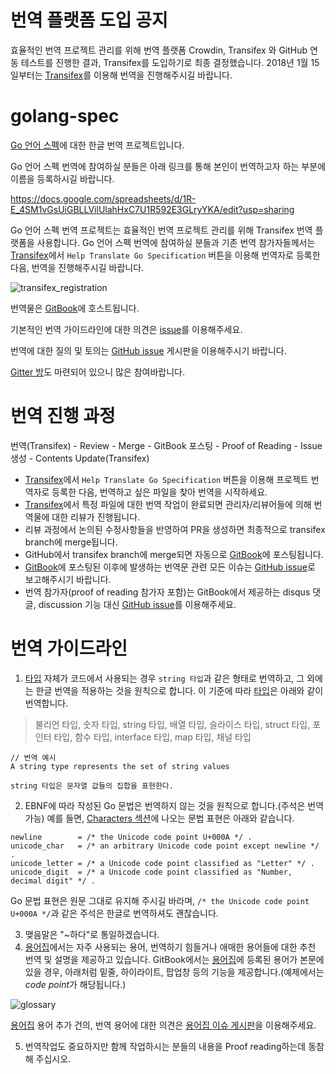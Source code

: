 # 번역 플랫폼 도입 공지
효율적인 번역 프로젝트 관리를 위해 번역 플랫폼 Crowdin, Transifex 와 GitHub 연동 테스트를 진행한 결과, Transifex를 도입하기로 최종 결정했습니다. 2018년 1월 15일부터는 [Transifex](https://www.transifex.com/golang-korea/go-specification/)를 이용해 번역을 진행해주시길 바랍니다.

# golang-spec
[Go 언어 스펙](https://golang.org/ref/spec)에 대한 한글 번역 프로젝트입니다.

Go 언어 스펙 번역에 참여하실 분들은 아래 링크를 통해 본인이 번역하고자 하는 부분에 이름을 등록하시길 바랍니다.

https://docs.google.com/spreadsheets/d/1R-E_4SM1vGsUiGBLLVilUlahHxC7U1R592E3GLryYKA/edit?usp=sharing

Go 언어 스펙 번역 프로젝트는 효율적인 번역 프로젝트 관리를 위해 Transifex 번역 플랫폼을 사용합니다. Go 언어 스펙 번역에 참여하실 분들과 기존 번역 참가자들께서는 [Transifex](https://www.transifex.com/golang-korea/go-specification/)에서 `Help Translate Go Specification` 버튼을 이용해 번역자로 등록한 다음, 번역을 진행해주시길 바랍니다.

![transifex_registration](https://user-images.githubusercontent.com/8563047/34928124-cc4905c6-f9fe-11e7-9615-7828250e036f.png)


번역물은 [GitBook](https://www.gitbook.com/book/gosudaweb/go-language-specification-in-korean/details)에 호스트됩니다.

기본적인 번역 가이드라인에 대한 의견은 [issue](https://github.com/golangkorea/golang-spec/issues/2)를 이용해주세요. 

번역에 대한 질의 및 토의는 [GitHub issue](https://github.com/golangkorea/golang-spec/issues/) 게시판을 이용해주시기 바랍니다.

[Gitter 방](https://gitter.im/golang-korean-community/go-spec-in-korean?utm_source=share-link&utm_medium=link&utm_campaign=share-link)도 마련되어 있으니 많은 참여바랍니다.


# 번역 진행 과정

번역(Transifex) - Review - Merge - GitBook 포스팅 - Proof of Reading - Issue 생성 - Contents Update(Transifex)

- [Transifex](https://www.transifex.com/golang-korea/go-specification/)에서 `Help Translate Go Specification` 버튼을 이용해 프로젝트 번역자로 등록한 다음, 번역하고 싶은 파일을 찾아 번역을 시작하세요.
- [Transifex](https://www.transifex.com/golang-korea/go-specification/)에서 특정 파일에 대한 번역 작업이 완료되면 관리자/리뷰어들에 의해 번역물에 대한 리뷰가 진행됩니다.
- 리뷰 과정에서 논의된 수정사항들을 반영하여 PR을 생성하면 최종적으로 transifex branch에 merge됩니다.
- GitHub에서 transifex branch에 merge되면 자동으로 [GitBook](https://www.gitbook.com/book/gosudaweb/go-language-specification-in-korean/details)에 포스팅됩니다. 
- [GitBook](https://www.gitbook.com/book/gosudaweb/go-language-specification-in-korean/details)에 포스팅된 이후에 발생하는 번역문 관련 모든 이슈는 [GitHub issue](https://github.com/golangkorea/golang-spec/issues/)로 보고해주시기 바랍니다.
- 번역 참가자(proof of reading 참가자 포함)는 GitBook에서 제공하는 disqus 댓글, discussion 기능 대신 [GitHub issue](https://github.com/golangkorea/golang-spec/issues/)를 이용해주세요.

# 번역 가이드라인

1. [타입](https://gosudaweb.gitbooks.io/go-language-specification-in-korean/content/Types/) 자체가 코드에서 사용되는 경우 `string 타입`과 같은 형태로 번역하고, 그 외에는 한글 번역을 적용하는 것을 원칙으로 합니다. 이 기준에 따라 [타입](https://gosudaweb.gitbooks.io/go-language-specification-in-korean/content/Types/)은 아래와 같이 번역합니다. 

> 불리언 타입, 숫자 타입, string 타입, 배열 타입, 슬라이스 타입, struct 타입, 포인터 타입, 함수 타입, interface 타입, map 타입, 채널 타입

```
// 번역 예시 
A string type represents the set of string values

string 타입은 문자열 값들의 집합을 표현한다.
```

2. EBNF에 따라 작성된 Go 문법은 번역하지 않는 것을 원칙으로 합니다.(주석은 번역 가능) 예를 들면,  [Characters 섹션](https://golang.org/ref/spec#Characters)에 나오는 문법 표현은 아래와 같습니다.

```
newline        = /* the Unicode code point U+000A */ .
unicode_char   = /* an arbitrary Unicode code point except newline */ .
unicode_letter = /* a Unicode code point classified as "Letter" */ .
unicode_digit  = /* a Unicode code point classified as "Number, decimal digit" */ .
```

Go 문법 표현은 원문 그대로 유지해 주시길 바라며, `/* the Unicode code point U+000A */`과 같은 주석은 한글로 번역하셔도 괜찮습니다.

3. 맺음말은 "~하다"로 통일하겠습니다.
4. [용어집](https://github.com/golangkorea/golang-spec/blob/master/GLOSSARY.md)에서는 자주 사용되는 용어, 번역하기 힘들거나 애매한 용어들에 대한 추천 번역 및 설명을 제공하고 있습니다. GitBook에서는 [용어집](https://github.com/golangkorea/golang-spec/blob/master/GLOSSARY.md)에 등록된 용어가 본문에 있을 경우, 아래처럼 밑줄, 하이라이트, 팝업창 등의 기능을 제공합니다.(예제에서는 *code point*가 해당됩니다.)

![glossary](https://user-images.githubusercontent.com/8563047/33648108-b1b31814-da9b-11e7-9189-e42ba01c4137.png)

[용어집](https://github.com/golangkorea/golang-spec/blob/master/GLOSSARY.md) 용어 추가 건의, 번역 용어에 대한 의견은 [용어집 이슈 게시판](https://github.com/golangkorea/golang-spec/issues/105)을 이용해주세요.
 
5. 번역작업도 중요하지만 함께 작업하시는 분들의 내용을 Proof reading하는데 동참해 주십시오.